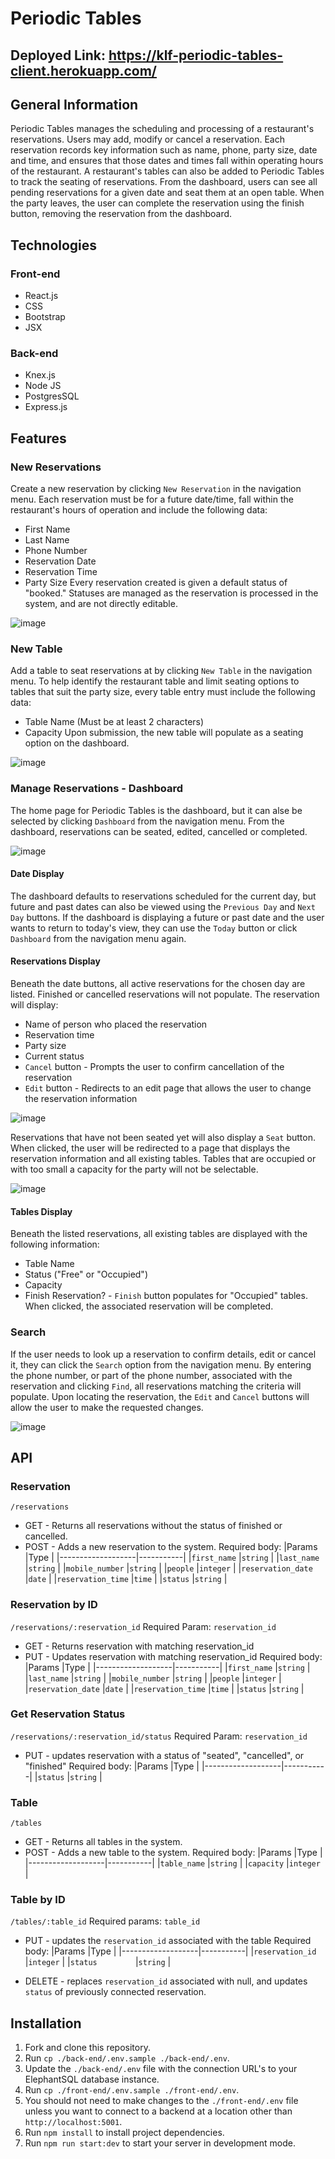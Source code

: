 # Periodic Tables
## Deployed Link:  https://klf-periodic-tables-client.herokuapp.com/

## General Information

Periodic Tables manages the scheduling and processing of a restaurant's reservations. Users may add, modify or cancel a reservation. Each reservation records key information such as name, phone, party size, date and time, and ensures that those dates and times fall within operating hours of the restaurant. A restaurant's tables can also be added to Periodic Tables to track the seating of reservations. From the dashboard, users can see all pending reservations for a given date and seat them at an open table. When the party leaves, the user can complete the reservation using the finish button, removing the reservation from the dashboard.

## Technologies
### Front-end
- React.js
- CSS
- Bootstrap
- JSX
### Back-end
- Knex.js
- Node JS
- PostgresSQL
- Express.js

## Features
### New Reservations
Create a new reservation by clicking `New Reservation` in the navigation menu. Each reservation must be for a future date/time, fall within the restaurant's hours of operation and include the following data:
- First Name
- Last Name
- Phone Number
- Reservation Date
- Reservation Time
- Party Size
Every reservation created is given a default status of "booked." Statuses are managed as the reservation is processed in the system, and are not directly editable.

![image](https://user-images.githubusercontent.com/92411694/178296696-97f68981-405e-4a57-bb10-f7a388daf061.png)


### New Table
Add a table to seat reservations at by clicking `New Table` in the navigation menu. To help identify the restaurant table and limit seating options to tables that suit the party size, every table entry must include the following data:
- Table Name (Must be at least 2 characters)
- Capacity
Upon submission, the new table will populate as a seating option on the dashboard.

![image](https://user-images.githubusercontent.com/92411694/178296801-e900bdd9-e571-46e2-95be-233b1692272a.png)


### Manage Reservations - Dashboard
The home page for Periodic Tables is the dashboard, but it can alse be selected by clicking `Dashboard` from the navigation menu. From the dashboard, reservations can be seated, edited, cancelled or completed.

![image](https://user-images.githubusercontent.com/92411694/178296198-3a3508ea-e4e4-457d-9b6f-6c8d702c2a1d.png)


#### Date Display
The dashboard defaults to reservations scheduled for the current day, but future and past dates can also be viewed using the `Previous Day` and `Next Day` buttons. If the dashboard is displaying a future or past date and the user wants to return to today's view, they can use the `Today` button or click `Dashboard` from the navigation menu again.

#### Reservations Display
Beneath the date buttons, all active reservations for the chosen day are listed. Finished or cancelled reservations will not populate. The reservation will display:
- Name of person who placed the reservation
- Reservation time
- Party size
- Current status
- `Cancel` button - Prompts the user to confirm cancellation of the reservation
- `Edit` button - Redirects to an edit page that allows the user to change the reservation information

![image](https://user-images.githubusercontent.com/92411694/178296461-196767c3-289c-42f0-b127-e528393c7216.png)


Reservations that have not been seated yet will also display a `Seat` button. When clicked, the user will be redirected to a page that displays the reservation information and all existing tables. Tables that are occupied or with too small a capacity for the party will not be selectable.

![image](https://user-images.githubusercontent.com/92411694/178296058-0aea1038-47d6-433e-a1d9-ff0adf1bd13c.png)


#### Tables Display
Beneath the listed reservations, all existing tables are displayed with the following information:
- Table Name
- Status ("Free" or "Occupied")
- Capacity
- Finish Reservation? - `Finish` button populates for "Occupied" tables. When clicked, the associated reservation will be completed.

### Search
If the user needs to look up a reservation to confirm details, edit or cancel it, they can click the `Search` option from the navigation menu. By entering the phone number, or part of the phone number, associated with the reservation and clicking `Find`, all reservations matching the criteria will populate. Upon locating the reservation, the `Edit` and `Cancel` buttons will allow the user to make the requested changes.

![image](https://user-images.githubusercontent.com/92411694/178296610-f77c5961-4ce0-41b9-b67b-708b3cc0970c.png)


## API
### Reservation 
`/reservations`
- GET - Returns all reservations without the status of finished or cancelled.
- POST - Adds a new reservation to the system.
    Required body:
    |Params             |Type       |
    |-------------------|-----------|
    |`first_name`       |`string`   |
    |`last_name`        |`string`   |
    |`mobile_number`    |`string`   |
    |`people`           |`integer`  |
    |`reservation_date` |`date`     |
    |`reservation_time` |`time`     |
    |`status`           |`string`   |



### Reservation by ID
`/reservations/:reservation_id`
Required Param: `reservation_id`
- GET - Returns reservation with matching reservation_id
- PUT - Updates reservation with matching reservation_id
    Required body:
    |Params             |Type       |
    |-------------------|-----------|
    |`first_name`       |`string`   |
    |`last_name`        |`string`   |
    |`mobile_number`    |`string`   |
    |`people`           |`integer`  |
    |`reservation_date` |`date`     |
    |`reservation_time` |`time`     |
    |`status`           |`string`   |


### Get Reservation Status
`/reservations/:reservation_id/status`
Required Param: `reservation_id`
- PUT - updates reservation with a status of "seated", "cancelled", or "finished"
    Required body:
    |Params             |Type       |
    |-------------------|-----------|
    |`status`           |`string`   |

### Table
`/tables`
- GET - Returns all tables in the system.
- POST - Adds a new table to the system.
    Required body:
    |Params             |Type       |
    |-------------------|-----------|
    |`table_name`       |`string`   |
    |`capacity`         |`integer`  |

### Table by ID
`/tables/:table_id`
Required params: `table_id`
- PUT - updates the `reservation_id` associated with the table
    Required body:
    |Params             |Type       |
    |-------------------|-----------|
    |`reservation_id`   |`integer`  |
    |`status        `   |`string`   |

- DELETE - replaces `reservation_id` associated with null, and updates `status` of previously connected reservation.


## Installation

1. Fork and clone this repository.
1. Run `cp ./back-end/.env.sample ./back-end/.env`.
1. Update the `./back-end/.env` file with the connection URL's to your ElephantSQL database instance.
1. Run `cp ./front-end/.env.sample ./front-end/.env`.
1. You should not need to make changes to the `./front-end/.env` file unless you want to connect to a backend at a location other than `http://localhost:5001`.
1. Run `npm install` to install project dependencies.
1. Run `npm run start:dev` to start your server in development mode.


